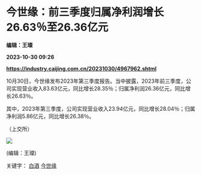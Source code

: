 # 今世缘：前三季度归属净利润增长26.63％至26.36亿元
**编辑：王璨**

**2023-10-30 09:26**

**https://industry.caijing.com.cn/20231030/4967962.shtml**

10月30日，今世缘发布2023年第三季度报告。当中披露，2023年前三季度，公司实现营业收入83.63亿元，同比增长28.35％；归属净利润26.36亿元，同比增长26.63％。

其中，2023年第三季度，公司实现营业收入23.94亿元，同比增长28.04％；归属净利润5.86亿元，同比增长26.38％。

（上交所）

![](https://tx1.cdn.caijing.com.cn/2014-03-27/114048455.jpg)

(编辑：王璨)

关键字： [白酒](https://app.caijing.com.cn/tags.php?tag=%E7%99%BD%E9%85%92 "白酒") [今世缘](https://app.caijing.com.cn/tags.php?tag=%E4%BB%8A%E4%B8%96%E7%BC%98 "今世缘")